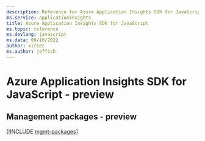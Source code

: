 ```yaml
---
description: Reference for Azure Application Insights SDK for JavaScript
ms.service: applicationinsights
title: Azure Application Insights SDK for JavaScript
ms.topic: reference
ms.devlang: javascript
ms.data: 08/10/2022
author: xirzec
ms.author: jeffish
---
```

# Azure Application Insights SDK for JavaScript - preview

## Management packages - preview
[!INCLUDE [mgmt-packages](application-insights-mgmt-index.md)]